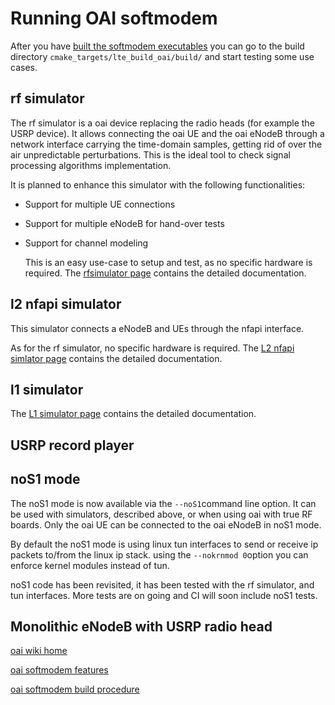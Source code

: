 # Running OAI softmodem

After you have [built the softmodem executables](BUILD.md) you can go to the build directory `cmake_targets/lte_build_oai/build/` and start testing some use cases. 

## rf simulator

 The rf simulator is a oai device replacing the radio heads (for example the USRP device). It allows connecting the oai UE and the oai eNodeB through a network interface carrying the time-domain samples, getting rid of over the air unpredictable perturbations. This is the ideal tool to check signal processing algorithms implementation.

It is planned to enhance this simulator with the following functionalities:

- Support for multiple UE connections
- Support for multiple eNodeB for hand-over tests
- Support for channel modeling

   This is an easy use-case to setup and test, as no specific hardware is required. The [rfsimulator page](../targets/ARCH/rfsimulator/README.md ) contains the detailed documentation.

## l2 nfapi simulator

This simulator connects a eNodeB and UEs through the nfapi interface. 

  As for the rf simulator, no specific hardware is required. The [L2 nfapi simlator page](https://gitlab.eurecom.fr/oai/openairinterface5g/wikis/l2-nfapi-simulator/l2-nfapi-simulator-w-S1-same-machine) contains the detailed documentation.

## l1 simulator

The [L1 simulator page](https://gitlab.eurecom.fr/oai/openairinterface5g/wikis/OpenAirLTEEmulationNEW) contains the detailed documentation.

## USRP record player

## noS1 mode

The noS1 mode is now available via the `--noS1`command line option. It can be used with simulators, described above, or when using oai with true RF boards. Only the oai UE can be connected to the oai eNodeB in noS1 mode.

By default the noS1 mode is using linux tun interfaces to send or receive ip packets to/from the linux ip stack. using the `--nokrnmod 0`option you can enforce kernel modules instead of tun.

noS1 code has been revisited, it has been tested with the rf simulator, and tun interfaces. More tests are on going and CI will soon include noS1 tests.

## Monolithic eNodeB with USRP radio head

[oai wiki home](https://gitlab.eurecom.fr/oai/openairinterface5g/wikis/home)

[oai softmodem features](FEATURE_SET.md)

[oai softmodem build procedure](BUILD.md)

